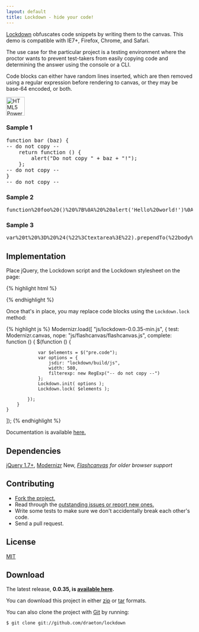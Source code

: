 ```yaml
---
layout: default
title: Lockdown - hide your code!
---
```


<link rel="stylesheet" href="http://draeton.github.com/lockdown/lockdown/build/css/lockdown-0.0.35-min.css">

<section id="main" role="main">

[Lockdown](http://github.com/draeton/lockdown) obfuscates code snippets 
by writing them to the canvas. This demo is compatible with IE7+, Firefox, Chrome,
and Safari.

The use case for the particular project is a testing environment where the
proctor wants to prevent test-takers from easily copying code and determining the 
answer using the console or a CLI.

Code blocks can either have random lines inserted, which are then removed using
a regular expression before rendering to canvas, or they may be base-64 encoded,
or both.

<a href="http://www.w3.org/html/logo/"><img src="http://www.w3.org/html/logo/badge/html5-badge-h-css3-graphics.png" height="50" alt="HTML5 Powered with CSS3 / Styling, and Graphics" title="HTML5 Powered with CSS3 / Styling, and Graphics"></a>

<!-- code examples -->
### Sample 1

<pre class="code">
function bar (baz) {
-- do not copy --
    return function () {
        alert("Do not copy " + baz + "!");
    };
-- do not copy --
}
-- do not copy --
</pre>

### Sample 2

<pre class="code base64">
function%20foo%20()%20%7B%0A%20%20alert('Hello%20world!')%0A%7D
</pre>

### Sample 3

<pre class="code base64">
var%20t%20%3D%20%24(%22%3Ctextarea%3E%22).prependTo(%22body%22)%3B%0Avar%20b%20%3D%20%24(%22%3Cbutton%3Eclick%20to%20encode%3C%2Fbutton%3E%22).click(function%20()%20%7B%0A%20%20var%20val%20%3D%20t.val()%3B%0A%20%20if%20(val)%20%7B%0A%20%20%20%20t.val(encodeURIComponent(val))%3B%0A%20%20%7D%0A%7D).insertBefore(t)%3B%0A%24(%22%3Cbr%3E%22).insertBefore(t)%3B
</pre>
<!-- end code examples -->
    

## Implementation

Place jQuery, the Lockdown script and the Lockdown stylesheet on the page:

{% highlight html %}
<link rel="stylesheet" href="css/lockdown-0.0.35-min.css">

<script src="js/jquery-1.7.1.min.js"></script>
<script src="js/modernizr-2.0.6.min.js"></script>
<script src="js/lockdown-0.0.35-min.js"></script>
{% endhighlight %}

Once that's in place, you may replace code blocks using the `Lockdown.lock` method:

{% highlight js %}
Modernizr.load([
    "js/lockdown-0.0.35-min.js",
    {
        test: Modernizr.canvas,
        nope: "js/flashcanvas/flashcanvas.js",
        complete: function () {
            $(function () {
    
                var $elements = $("pre.code");
                var options = {
                    jsdir: "lockdown/build/js",
                    width: 580,
                    filterexp: new RegExp("-- do not copy --")
                };
                Lockdown.init( options );
                Lockdown.lock( $elements );
    
            });
        }
    }
]);
{% endhighlight %}

Documentation is available [here.](http://draeton.github.com/lockdown/lockdown/docs/lockdown.html)
    

## Dependencies

[jQuery 1.7+](http://jquery.com/), [Modernizr](http://www.modernizr.com/) <span class="label success">New</span>, *[Flashcanvas](http://flashcanvas.net/) for older browser support*


## Contributing

* [Fork the project.](https://github.com/draeton/lockdown)
* Read through the [outstanding issues or report new ones.](https://github.com/draeton/lockdown/issues)
* Write some tests to make sure we don't accidentally break each other's code.
* Send a pull request.


## License

[MIT](https://raw.github.com/draeton/lockdown/master/LICENSE)


## Download

The latest release, **0.0.35, is [available here](http://draeton.github.com/lockdown/lockdown/dist/lockdown-0.0.35.zip).**

You can download this project in either [zip](https://github.com/draeton/lockdown/zipball/master) 
or [tar](https://github.com/draeton/lockdown/tarball/master) formats.

You can also clone the project with [Git](http://git-scm.com) by running:

    $ git clone git://github.com/draeton/lockdown

</section>

<script>
Modernizr.load([
    "/lockdown/lockdown/build/js/lockdown-0.0.35-min.js",
    {
        test: Modernizr.canvas,
        nope: "/lockdown/lockdown/build/js/flashcanvas/flashcanvas.js",
        complete: function () {
            $(function () {
    
                var $elements = $("pre.code");
                var options = {
                    jsdir: "lockdown/build/js",
                    width: 580,
                    filterexp: new RegExp("-- do not copy --")
                };
                Lockdown.init( options );
                Lockdown.lock( $elements );
    
            });
        }
    }
]);
</script>